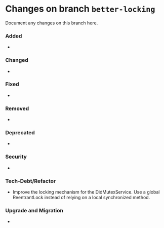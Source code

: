 # Changes on branch `better-locking`
Document any changes on this branch here.
### Added
- 

### Changed
- 

### Fixed
- 

### Removed
- 

### Deprecated
- 

### Security
- 

### Tech-Debt/Refactor
- Improve the locking mechanism for the DidMutexService. Use a global ReentrantLock instead of relying on a local synchronized method.

### Upgrade and Migration
- 
